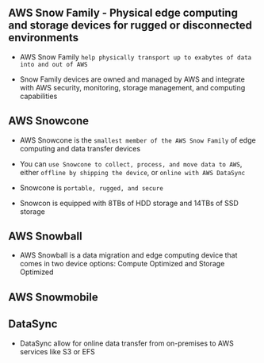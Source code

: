 ## AWS Snow Family - Physical edge computing and storage devices for rugged or disconnected environments

- AWS Snow Family `help physically transport up to exabytes of data into and out of AWS`

- Snow Family devices are owned and managed by AWS and integrate with AWS security, monitoring, storage management, and computing capabilities

## AWS Snowcone

- AWS Snowcone is the `smallest member of the AWS Snow Family` of edge computing and data transfer devices

- You can `use Snowcone to collect, process, and move data to AWS`, either `offline by shipping the device`, or `online with AWS DataSync`

- Snowcone is `portable, rugged, and secure`

- Snowcon is equipped with 8TBs of HDD storage and 14TBs of SSD storage

## AWS Snowball

- AWS Snowball is a data migration and edge computing device that comes in two device options: Compute Optimized and Storage Optimized

## AWS Snowmobile

## DataSync

- DataSync allow for online data transfer from on-premises to AWS services like S3 or EFS
